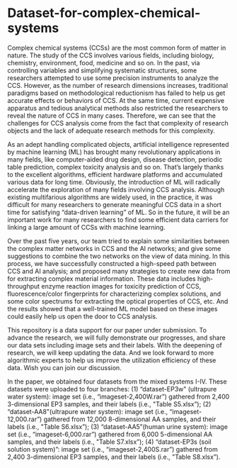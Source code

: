 # Dataset-for-complex-chemical-systems

Complex chemical systems (CCSs) are the most common form of matter in nature. The study of the CCS involves various fields, including biology, chemistry, environment, food, medicine and so on. In the past, via controlling variables and simplifying systematic structures, some researchers attempted to use some precision instruments to analyze the CCS. However, as the number of research dimensions increases, traditional paradigms based on methodological reductionism has failed to help us get accurate effects or behaviors of CCS. At the same time, current expensive apparatus and tedious analytical methods also restricted the researchers to reveal the nature of CCS in many cases. Therefore, we can see that the challenges for CCS analysis come from the fact that complexity of research objects and the lack of adequate research methods for this complexity.

  As an adept handling complicated objects, artificial intelligence represented by machine learning (ML) has brought many revolutionary applications in many fields, like computer-aided drug design, disease detection, periodic table prediction, complex toxicity analysis and so on. That’s largely thanks to the excellent algorithms, efficient hardware platforms and accumulated various data for long time. Obviously, the introduction of ML will radically accelerate the exploration of many fields involving CCS analysis. Although existing multifarious algorithms are widely used, in the practice, it was difficult for many researchers to generate meaningful CCS data in a short time for satisfying “data-driven learning” of ML. So in the future, it will be an important work for many researchers to find some efficient data carriers for linking a large amount of CCSs with machine learning.
  
  Over the past five years, our team tried to explain some similarities between the complex matter networks in CCS and the AI networks; and give some suggestions to combine the two networks on the view of data mining. In this process, we have successfully constructed a high-speed path between CCS and AI analysis; and proposed many strategies to create new data from for extracting complex material information. These data includes high-throughput enzyme reaction images for toxicity prediction of CCS, fluorescence/color fingerprints for characterizing complex solutions, and some color spectrums for extracting the optical properties of CCS, etc. And the results showed that a well-trained ML model based on these images could easily help us open the door to CCS analysis.
  
  This repository is a data support for our paper under submission. To advance the research, we will fully demonstrate our progresses, and share our data sets including image sets and their labels. With the deepening of research, we will keep updating the data. And we look forward to more algorithmic experts to help us improve the utilization efficiency of these data. Wish you can join our discussion.
  
  In the paper, we obtained four datasets from the mixed systems I-IV. These datasets were uploaded to four branches:
  (1) “dataset-EP3w" (ultrapure water system): image set (i.e., “imageset-2,400W.rar”) gathered from 2,400 3-dimensional EP3 samples, and their labels (i.e., "Table S5.xlsx”);
  (2) “dataset-AA8"(ultrapure water system): image set (i.e., “imageset-12,000.rar”) gathered from 12,000 8-dimensional AA samples, and their labels (i.e., "Table S6.xlsx”); 
  (3) “dataset-AA5”(human urine system): image set (i.e., “imageset-6,000.rar”) gathered from 6,000 5-dimensional AA samples, and their labels (i.e., "Table S7.xlsx”); 
  (4) “dataset-EP3s (soil solution system)”: image set (i.e., “imageset-2,400S.rar”) gathered from 2,400 3-dimensional EP3 samples, and their labels (i.e., "Table S8.xlsx”).
